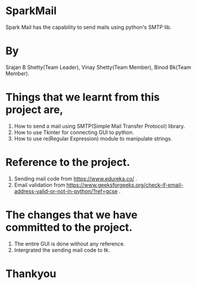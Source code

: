 # SparkMail
Spark Mail has the capability to send mails using python's SMTP lib.
# By
  Srajan B Shetty(Team Leader),
  Vinay Shetty(Team Member),
  Binod Bk(Team Member).

# Things that we learnt from this project are,
  1. How to send a mail using SMTP(Simple Mail Transfer Protocol) library.
  2. How to use Tkinter for connecting GUI to python.
  3. How to use re(Regular Expression) module to manipulate strings.

# Reference to the project.
  1. Sending mail code from https://www.edureka.co/ .
  2. Email validation from https://www.geeksforgeeks.org/check-if-email-address-valid-or-not-in-python/?ref=gcse .

# The changes that we have committed to the project.
  1. The entire GUI is done without any reference.
  2. Intergrated the sending mail code to tk.

# Thankyou

